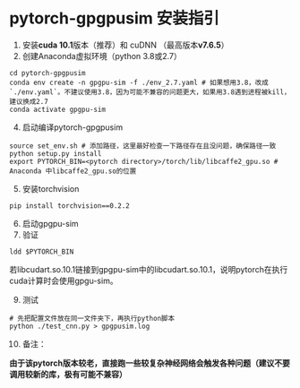 # pytorch-gpgpusim 安装指引

1. 安装**cuda 10.1**版本（推荐）和 cuDNN （最高版本**v7.6.5**）
2. 创建Anaconda虚拟环境（python 3.8或2.7）
```shell
cd pytorch-gpgpusim
conda env create -n gpgpu-sim -f ./env_2.7.yaml # 如果想用3.8，改成`./env.yaml`。不建议使用3.8，因为可能不兼容的问题更大，如果用3.8遇到进程被kill，建议换成2.7
conda activate gpgpu-sim
```
4. 启动编译pytorch-gpgpusim
```shell
source set_env.sh # 添加路径，这里最好检查一下路径存在且没问题，确保路径一致
python setup.py install
export PYTORCH_BIN=<pytorch directory>/torch/lib/libcaffe2_gpu.so # Anaconda 中libcaffe2_gpu.so的位置
```
5. 安装torchvision
```shell
pip install torchvision==0.2.2
```
6. 启动gpgpu-sim
7. 验证
```shell
ldd $PYTORCH_BIN
```
若libcudart.so.10.1链接到gpgpu-sim中的libcudart.so.10.1，说明pytorch在执行cuda计算时会使用gpgu-sim。

9. 测试
```shell
# 先把配置文件放在同一文件夹下，再执行python脚本
python ./test_cnn.py > gpgpusim.log
```

10. 备注：

**由于该pytorch版本较老，直接跑一些较复杂神经网络会触发各种问题（建议不要调用较新的库，极有可能不兼容）**
